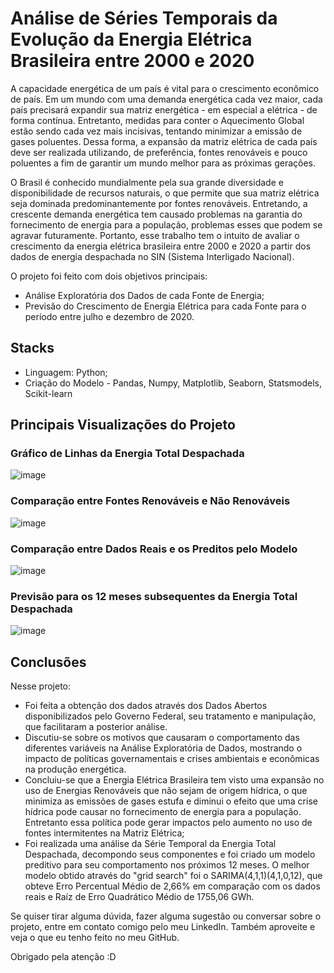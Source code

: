 # Análise de Séries Temporais da Evolução da Energia Elétrica Brasileira entre 2000 e 2020

  A capacidade energética de um país é vital para o crescimento econômico de país. Em um mundo com uma demanda energética cada vez maior, cada país precisará expandir sua matriz energética - em especial a elétrica - de forma contínua. Entretanto, medidas para conter o Aquecimento Global estão sendo cada vez mais incisivas, tentando minimizar a emissão de gases poluentes. Dessa forma, a expansão da matriz elétrica de cada país deve ser realizada utilizando, de preferência, fontes renováveis e pouco poluentes a fim de garantir um mundo melhor para as próximas gerações.

  O Brasil é conhecido mundialmente pela sua grande diversidade e disponibilidade de recursos naturais, o que permite que sua matriz elétrica seja dominada predominantemente por fontes renováveis. Entretando, a crescente demanda energética tem causado problemas na garantia do fornecimento de energia para a população, problemas esses que podem se agravar futuramente. Portanto, esse trabalho tem o intuito de avaliar o crescimento da energia elétrica brasileira entre 2000 e 2020 a partir dos dados de energia despachada no SIN (Sistema Interligado Nacional). 

O projeto foi feito com dois objetivos principais:

- Análise Exploratória dos Dados de cada Fonte de Energia;
- Previsão do Crescimento de Energia Elétrica para cada Fonte para o período entre julho e dezembro de 2020.

## Stacks
- Linguagem: Python;
- Criação do Modelo - Pandas, Numpy, Matplotlib, Seaborn, Statsmodels, Scikit-learn

## Principais Visualizações do Projeto

### Gráfico de Linhas da Energia Total Despachada
![image](https://user-images.githubusercontent.com/95313119/156660517-3e7effa0-266a-400d-a745-690e362eb525.png)

### Comparação entre Fontes Renováveis e Não Renováveis
![image](https://user-images.githubusercontent.com/95313119/156660657-90bdbd3e-065d-44d8-b46c-84f53e755d22.png)

### Comparação entre Dados Reais e os Preditos pelo Modelo
![image](https://user-images.githubusercontent.com/95313119/156660799-1b12f0b0-4479-4b54-87f7-f8b077ca901e.png)

### Previsão para os 12 meses subsequentes da Energia Total Despachada
![image](https://user-images.githubusercontent.com/95313119/156660941-17699d90-d850-4280-9388-8e19b88d833a.png)

## Conclusões

  Nesse projeto:
  
- Foi feita a obtenção dos dados através dos Dados Abertos disponibilizados pelo Governo Federal, seu tratamento e manipulação, que facilitaram a posterior análise.
- Discutiu-se sobre os motivos que causaram o comportamento das diferentes variáveis na Análise Exploratória de Dados, mostrando o impacto de políticas governamentais e crises ambientais e econômicas na produção energética.
- Concluiu-se que a Energia Elétrica Brasileira tem visto uma expansão no uso de Energias Renováveis que não sejam de origem hídrica, o que minimiza as emissões de gases estufa e diminui o efeito que uma crise hídrica pode causar no fornecimento de energia para a população. Entretanto essa política pode gerar impactos pelo aumento no uso de fontes intermitentes na Matriz Elétrica;
- Foi realizada uma análise da Série Temporal da Energia Total Despachada, decompondo seus componentes e foi criado um modelo preditivo para seu comportamento nos próximos 12 meses. O melhor modelo obtido através do "grid search" foi o SARIMA(4,1,1)(4,1,0,12), que obteve Erro Percentual Médio de 2,66% em comparação com os dados reais e Raíz de Erro Quadrático Médio de 1755,06 GWh. 

Se quiser tirar alguma dúvida, fazer alguma sugestão ou conversar sobre o projeto, entre em contato comigo pelo meu LinkedIn. Também aproveite e veja o que eu tenho feito no meu GitHub.

Obrigado pela atenção :D


